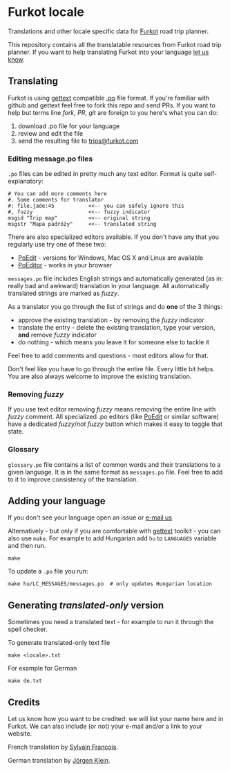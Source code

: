 # Furkot locale

Translations and other locale specific data for [Furkot] road trip planner.

This repository contains all the translatable resources from Furkot road trip
planner. If you want to help translating Furkot into your language [let us
know][furkot-email].

## Translating

Furkot is using [gettext] compatible [.po] file format. If you're familiar
with github and gettext feel free to fork this repo and send PRs. If you want
to help but terms line _fork_, _PR_, _git_ are foreign to you here's what you
can do:

1. download .po file for your language
2. review and edit the file
3. send the resulting file to trips@furkot.com

### Editing message.po files

`.po` files can be edited in pretty much any text editor. Format is quite
self-explanatory:

````po
# You can add more comments here
#. Some comments for translator
#: file.jade:45           <<-- you can safely ignore this
#, fuzzy                  <<-- fuzzy indicator
msgid "Trip map"	      <<-- original string
msgstr "Mapa padróży"     <<-- translated string
````

There are also specialized editors available. If you don't have any that you
regularly use try one of these two:

* [PoEdit] - versions for Windows, Mac OS X and Linux are available
* [PoEditor] - works in your browser

`messages.po` file includes English strings and automatically generated (as
in: really bad and awkward) translation in your language. All automatically
translated strings are marked as _fuzzy_.

As a translator you go through the list of strings and do **one** of
the 3 things:

- approve the existing translation - by removing the _fuzzy_ indicator
- translate the entry - delete the existing translation, type your version,
  **and** remove _fuzzy_ indicator
- do nothing - which means you leave it for someone else to tackle it

Feel free to add comments and questions - most editors allow for that.

Don't feel like you have to go through the entire file. Every little bit
helps. You are also always welcome to improve the existing translation.

### Removing _fuzzy_

If you use text editor removing _fuzzy_ means removing the entire line with
_fuzzy_ comment. All specialized .po editors (like [PoEdit] or similar
software) have a dedicated _fuzzy_/_not fuzzy_  button which makes it easy to
toggle that state.

### Glossary

`glossary.po` file contains a list of common words and their translations to a given language. It is in the same format as `messages.po` file. Feel free to add to it to improve consistency of the translation.

## Adding your language

If you don't see your language open an issue or [e-mail us][furkot-email]

Alternatively - but only if you are comfortable with [gettext] toolkit - you can
also use `make`. For example to add Hungarian add `hu` to `LANGUAGES` variable
and then run.

    make

To update a `.po` file you run:

    make hu/LC_MESSAGES/messages.po  # only updates Hungarian location

## Generating _translated-only_ version

Sometimes you need a translated text - for example to run it through the spell checker.

To generate translated-only text file

    make <locale>.txt

For example for German

    make de.txt

## Credits

Let us know how you want to be credited: we will list your name here and in Furkot.
We can also include (or not) your e-mail and/or a link to your website.

French translation by [Sylvain Francois](https://github.com/syllant).

German translation by [Jörgen Klein](http://www.klein-bild.de/).

[Furkot]: https://trips.furkot.com
[furkot-email]: mailto:trips@furkot.com
[gettext]: https://www.gnu.org/software/gettext/
[.po]: https://www.gnu.org/software/gettext/manual/gettext.html#PO-Files
[PoEdit]: http://poedit.net
[PoEditor]: https://localise.biz/free/poeditor
